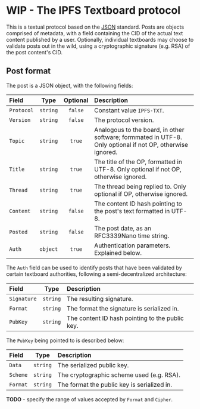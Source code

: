 # WIP - The IPFS Textboard protocol

This is a textual protocol based on the [JSON](https://www.json.org/) standard.
Posts are objects comprised of metadata, with a field containing the CID of the
actual text content published by a user. Optionally, individual textboards may
choose to validate posts out in the wild, using a cryptographic signature (e.g. RSA)
of the post content's CID.

## Post format

The post is a JSON object, with the following fields:

| Field | Type | Optional | Description |
| :--- | :---: | :---: | :--- |
| `Protocol` | `string` | `false` | Constant value `IPFS-TXT`. |
| `Version` | `string` | `false` | The protocol version. |
| `Topic` | `string` | `true` | Analogous to the board, in other software; formmated in UTF-8. Only optional if not OP, otherwise ignored. |
| `Title` | `string` | `true` | The title of the OP, formatted in UTF-8. Only optional if not OP, otherwise ignored. |
| `Thread` | `string` | `true` | The thread being replied to. Only optional if OP, otherwise ignored. |
| `Content` | `string` | `false` | The content ID hash pointing to the post's text formatted in UTF-8. |
| `Posted` | `string` | `false` | The post date, as an RFC3339Nano time string. |
| `Auth` | `object` | `true` | Authentication parameters. Explained below. |

The `Auth` field can be used to identify posts that have been validated by
certain textboard authorities, following a semi-decentralized architecture:

| Field | Type | Description |
| :--- | :---: | :--- |
| `Signature` | `string` | The resulting signature. |
| `Format` | `string` | The format the signature is serialized in. |
| `PubKey` | `string` | The content ID hash pointing to the public key. |

The `PubKey` being pointed to is described below:

| Field | Type | Description |
| :--- | :---: | :--- |
| `Data` | `string` | The serialized public key. |
| `Scheme` | `string` | The cryptographic scheme used (e.g. RSA). |
| `Format` | `string` | The format the public key is serialized in. |

__TODO__ - specify the range of values accepted by `Format` and `Cipher`.
